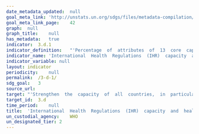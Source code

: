 ```yaml
---	
date_metadata_updated:	null
goal_meta_link:	'http://unstats.un.org/sdgs/files/metadata-compilation/Metadata-Goal-3.pdf'
goal_meta_link_page:	42
graph:	null
graph_title:	null
has_metadata:	true
indicator:	3.d.1
indicator_definition:	"'Percentage  of  attributes  of  13  core  capacities  that  have  been  attained  at  a  specific  point  in  time.  The  13  core  capacities  are:  (1)  National  legislation,  policy  and  financing;  (2)  Coordination  and  National  Focal  Point  communications;  (3)  Surveillance;  (4)  Response;  (5)  Preparedness;  (6)  Risk  communication;  (7)  Human  resources;  (8)  Laboratory;  (9)  Points  of  entry;  (10)  Zoonotic  events;  (11)  Food  safety;  (12)  Chemical  events;  (13)  Radionuclear  emergencies.'"
indicator_name:	'International  Health  Regulations  (IHR)  capacity  and  health  emergency  preparedness'
indicator_variable:	null
layout:	indicator
periodicity:	null
permalink:	/3-d-1/
sdg_goal:	3
source_url:	
target:	"'Strengthen  the  capacity  of  all  countries,  in  particular  developing  countries,  for  early  warning,  risk  reduction  and  management  of  national  and  global  health  risks.'"
target_id:	3.d
time_period:	null
title:	'International  Health  Regulations  (IHR)  capacity  and  health  emergency  preparedness'
un_custodial_agency:	WHO
un_designated_tier:	2
---	
```

